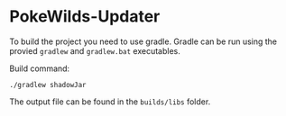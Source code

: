 # PokeWilds-Updater
To build the project you need to use gradle.
Gradle can be run using the provied `gradlew` and `gradlew.bat` executables.

Build command:
```
./gradlew shadowJar
```

The output file can be found in the `builds/libs` folder.
